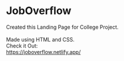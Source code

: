 # JobOverflow
Created this Landing Page for College Project.<br>
<br>
Made using HTML and CSS.
<br>
Check it Out:<br>
https://joboverflow.netlify.app/

